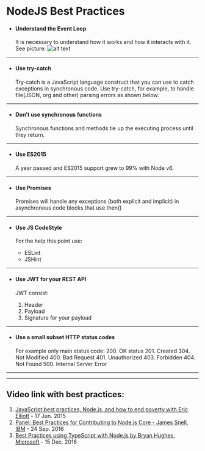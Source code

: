 # NodeJS Best Practices

- #### Understand the Event Loop
     It is necessary to understand how it works and how it interacts with it. See picture:
     ![alt text](https://raw.githubusercontent.com/azat-co/nc-posts/master/how-event-loop-really-works/images/event-loop.png "Event Loop NodeJS")

***

- #### Use try-catch

   Try-catch is a JavaScript language construct that you can use to catch exceptions in synchronous code. Use try-catch, for example, to handle file(JSON, org and other) parsing errors as shown below.

***

- #### Don’t use synchronous functions

   Synchronous functions and methods tie up the executing process until they return.

***

- #### Use ES2015

   A year passed and ES2015 support grew to 99% with Node v6.

***

- #### Use Promises

   Promises will handle any exceptions (both explicit and implicit) in asynchronous code blocks that use then()

***

- #### Use JS CodeStyle

   For the help this point use:
    - ESLint
    - JSHint

***


- #### Use JWT for your REST API

   JWT consist:
    1. Header
    2. Payload
    3. Signature for your payload

***


- #### Use a small subset HTTP status codes

   For example only main status code:
    200. OK status
    201. Created
    304. Not Modified
    400. Bad Request
    401. Unauthorized
    403. Forbidden
    404. Not Found
    500. Internal Server Error

***
___
## Video link with best practices:

1. [JavaScript best practices, Node.js, and how to end poverty with Eric Elliott](https://www.youtube.com/watch?v=pVNagJzzaFg) - 17 Jun. 2015
2. [Panel: Best Practices for Contributing to Node.js Core - James Snell, IBM](https://www.youtube.com/watch?v=sZdPHi5EMKI) - 24 Sep. 2016
3. [Best Practices using TypeScript with Node.js by Bryan Hughes, Microsoft](https://www.youtube.com/watch?v=ATUvAQZaTbM) - 15 Dec. 2016

